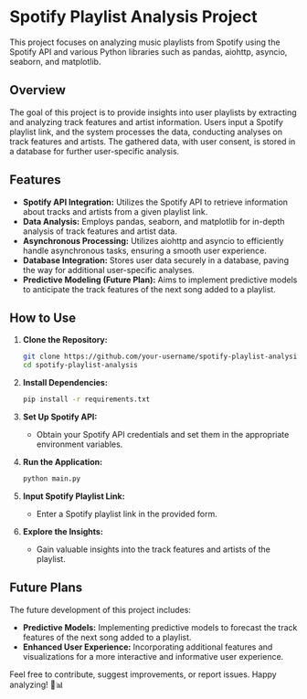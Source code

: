 # Spotify Playlist Analysis Project

This project focuses on analyzing music playlists from Spotify using the Spotify API and various Python libraries such as pandas, aiohttp, asyncio, seaborn, and matplotlib.

## Overview

The goal of this project is to provide insights into user playlists by extracting and analyzing track features and artist information. Users input a Spotify playlist link, and the system processes the data, conducting analyses on track features and artists. The gathered data, with user consent, is stored in a database for further user-specific analysis.

## Features

- **Spotify API Integration:** Utilizes the Spotify API to retrieve information about tracks and artists from a given playlist link.
- **Data Analysis:** Employs pandas, seaborn, and matplotlib for in-depth analysis of track features and artist data.
- **Asynchronous Processing:** Utilizes aiohttp and asyncio to efficiently handle asynchronous tasks, ensuring a smooth user experience.
- **Database Integration:** Stores user data securely in a database, paving the way for additional user-specific analyses.
- **Predictive Modeling (Future Plan):** Aims to implement predictive models to anticipate the track features of the next song added to a playlist.

## How to Use

1. **Clone the Repository:**
   ```bash
   git clone https://github.com/your-username/spotify-playlist-analysis.git
   cd spotify-playlist-analysis
   ```

2. **Install Dependencies:**
   ```bash
   pip install -r requirements.txt
   ```

3. **Set Up Spotify API:**
   - Obtain your Spotify API credentials and set them in the appropriate environment variables.

4. **Run the Application:**
   ```bash
   python main.py
   ```

5. **Input Spotify Playlist Link:**
   - Enter a Spotify playlist link in the provided form.

6. **Explore the Insights:**
   - Gain valuable insights into the track features and artists of the playlist.

## Future Plans

The future development of this project includes:

- **Predictive Models:** Implementing predictive models to forecast the track features of the next song added to a playlist.
- **Enhanced User Experience:** Incorporating additional features and visualizations for a more interactive and informative user experience.

Feel free to contribute, suggest improvements, or report issues. Happy analyzing! 🎵📊
